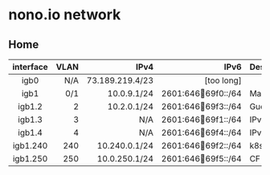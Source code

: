 # nono.io network

## Home

| interface | VLAN |            IPv4 |                   IPv6 | Description |
|:---------:|-----:|----------------:|-----------------------:|-------------|
| igb0      |  N/A | 73.189.219.4/23 |             [too long] |             |
| igb1      |  0/1 |     10.0.9.1/24 | 2601:646:100:69f0::/64 | Main        |
| igb1.2    |    2 |     10.2.0.1/24 | 2601:646:100:69f3::/64 | Guest       |
| igb1.3    |    3 |             N/A | 2601:646:100:69f1::/64 | IPv6        |
| igb1.4    |    4 |             N/A | 2601:646:100:69f4::/64 | IPv6 no RA  |
| igb1.240  |  240 |   10.240.0.1/24 | 2601:646:100:69f2::/64 | k8s         |
| igb1.250  |  250 |   10.0.250.1/24 | 2601:646:100:69f5::/64 | CF          |

